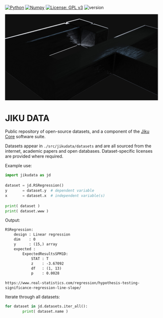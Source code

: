 [![Python](https://img.shields.io/badge/Python-FFD43B?style=for-the-badge&logo=python&logoColor=blue)](https://www.python.org)
[![Numpy](https://img.shields.io/badge/Numpy-777BB4?style=for-the-badge&logo=numpy&logoColor=white)](https://numpy.org)
[![License: GPL v3](https://img.shields.io/badge/License-GPLv3-blue.svg)](https://www.gnu.org/licenses/gpl-3.0)
![version](https://img.shields.io/badge/version-0.1.9-blue)



<img src="https://github.com/jiku-pro/jiku-data/blob/ee4a7ccc53b7badedc14d7c93b2b40af783b4f75/jiku-core.jpg?raw=true" alt="JikuCore" width="600">

# JIKU DATA

Public repository of open-source datasets, and a component of the [Jiku Core](https://jiku-core.org) software suite.



Datasets appear in `./src/jikudata/datasets` and are all sourced from the internet, academic papers and open databases. Dataset-specific licenses are provided where required.



Example use:

```python
import jikudata as jd

dataset = jd.RSRegression()
y       = dataset.y  # dependent variable
x       = dataset.x  # independent variable(s)

print( dataset )
print( dataset.www )


```

Output:

```
RSRegression:
    design : Linear regression
    dim    : 0
    y      : (15,) array
    expected : 
        ExpectedResultsSPM1D:
            STAT : T
            z    : -3.67092
            df   : (1, 13)
            p    : 0.0028
            
https://www.real-statistics.com/regression/hypothesis-testing-significance-regression-line-slope/
```





Iterate through all datasets:

```python
for dataset in jd.datasets.iter_all():
		print( dataset.name )
```


